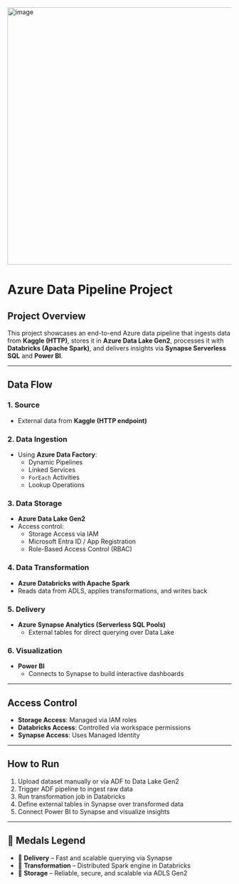 <img width="578" alt="image" src="https://github.com/user-attachments/assets/df26aa32-9122-42a3-8157-7dc16d514274" />


# Azure Data Pipeline Project

## Project Overview

This project showcases an end-to-end Azure data pipeline that ingests data from **Kaggle (HTTP)**, stores it in **Azure Data Lake Gen2**, processes it with **Databricks (Apache Spark)**, and delivers insights via **Synapse Serverless SQL** and **Power BI**.

---

## Data Flow

### 1. **Source**
- External data from **Kaggle (HTTP endpoint)**

### 2. **Data Ingestion**
- Using **Azure Data Factory**:
  - Dynamic Pipelines
  - Linked Services
  - `ForEach` Activities
  - Lookup Operations

### 3. **Data Storage**
- **Azure Data Lake Gen2**
- Access control:
  - Storage Access via IAM
  - Microsoft Entra ID / App Registration
  - Role-Based Access Control (RBAC)

### 4. **Data Transformation**
- **Azure Databricks with Apache Spark**
- Reads data from ADLS, applies transformations, and writes back

### 5. **Delivery**
- **Azure Synapse Analytics (Serverless SQL Pools)**
  - External tables for direct querying over Data Lake

### 6. **Visualization**
- **Power BI**
  - Connects to Synapse to build interactive dashboards

---
## Access Control

- **Storage Access**: Managed via IAM roles
- **Databricks Access**: Controlled via workspace permissions
- **Synapse Access**: Uses Managed Identity

---

## How to Run

1. Upload dataset manually or via ADF to Data Lake Gen2
2. Trigger ADF pipeline to ingest raw data
3. Run transformation job in Databricks
4. Define external tables in Synapse over transformed data
5. Connect Power BI to Synapse and visualize insights

---

## 🏅 Medals Legend

- 🥇 **Delivery** – Fast and scalable querying via Synapse
- 🥈 **Transformation** – Distributed Spark engine in Databricks
- 🥉 **Storage** – Reliable, secure, and scalable via ADLS Gen2
